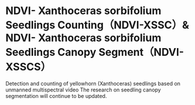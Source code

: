 # NDVI- Xanthoceras sorbifolium Seedlings Counting（NDVI-XSSC）& NDVI- Xanthoceras sorbifolium Seedlings Canopy Segment（NDVI-XSSCS）
Detection and counting of yellowhorn (Xanthoceras) seedlings based on unmanned multispectral video
The research on seedling canopy segmentation will continue to be updated.
